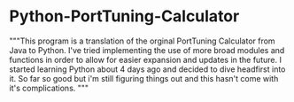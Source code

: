 # Python-PortTuning-Calculator

"""This program is a translation of the orginal PortTuning Calculator from Java to Python. I've tried implementing the use of more broad modules and functions in order to allow for easier expansion and updates in the future. I started learning Python about 4 days ago and decided to dive headfirst into it. So far so good but i'm still figuring things out and this hasn't come with it's complications. """
